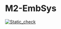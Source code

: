 # M2-EmbSys

[![Static_check](https://github.com/chaitanya1221/M2-EmbSys/actions/workflows/build.yml/badge.svg)](https://github.com/chaitanya1221/M2-EmbSys/actions/workflows/build.yml)
